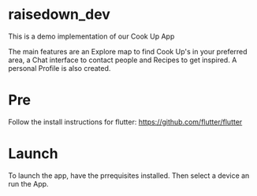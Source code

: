 # raisedown_dev

This is a demo implementation of our Cook Up App

The main features are an Explore map to find Cook Up's in your preferred area, a Chat interface to contact people and Recipes to get inspired. A personal Profile is also created.

# Pre

Follow the install instructions for flutter: https://github.com/flutter/flutter

# Launch

To launch the app, have the prrequisites installed. Then select a device an run the App.